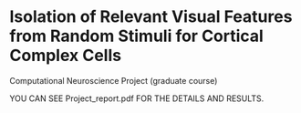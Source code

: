 # Isolation of Relevant Visual Features from Random Stimuli for Cortical Complex Cells

Computational Neuroscience Project (graduate course)

YOU CAN SEE Project_report.pdf FOR THE DETAILS AND RESULTS.
